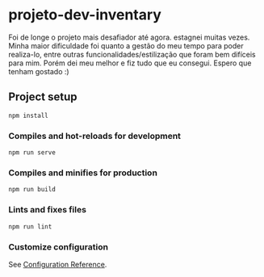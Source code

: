 # projeto-dev-inventary
Foi de longe o projeto mais desafiador até agora. estagnei muitas vezes.
Minha maior dificuldade foi quanto a gestão do meu tempo para poder realiza-lo,
entre outras funcionalidades/estilização que foram bem difíceis para mim.
Porém dei meu melhor e fiz tudo que eu consegui. Espero que tenham gostado :)
## Project setup
```
npm install
```

### Compiles and hot-reloads for development
```
npm run serve
```

### Compiles and minifies for production
```
npm run build
```

### Lints and fixes files
```
npm run lint
```

### Customize configuration
See [Configuration Reference](https://cli.vuejs.org/config/).
